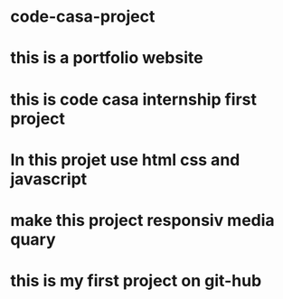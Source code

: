 # code-casa-project
# this is a portfolio website
# this is code casa internship first project
# In this projet use html css and javascript
# make this project responsiv media quary 
# this is my first project on git-hub  
